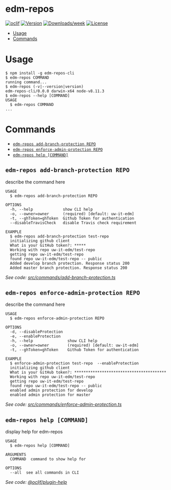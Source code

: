 edm-repos
=========



[![oclif](https://img.shields.io/badge/cli-oclif-brightgreen.svg)](https://oclif.io)
[![Version](https://img.shields.io/npm/v/edm-repos.svg)](https://npmjs.org/package/edm-repos)
[![Downloads/week](https://img.shields.io/npm/dw/edm-repos.svg)](https://npmjs.org/package/edm-repos)
[![License](https://img.shields.io/npm/l/edm-repos.svg)](https://github.com/uw-it-edm/edm-repos-cli/blob/master/package.json)

<!-- toc -->
* [Usage](#usage)
* [Commands](#commands)
<!-- tocstop -->
# Usage
<!-- usage -->
```sh-session
$ npm install -g edm-repos-cli
$ edm-repos COMMAND
running command...
$ edm-repos (-v|--version|version)
edm-repos-cli/0.0.0 darwin-x64 node-v8.11.3
$ edm-repos --help [COMMAND]
USAGE
  $ edm-repos COMMAND
...
```
<!-- usagestop -->
# Commands
<!-- commands -->
* [`edm-repos add-branch-protection REPO`](#edm-repos-add-branch-protection-repo)
* [`edm-repos enforce-admin-protection REPO`](#edm-repos-enforce-admin-protection-repo)
* [`edm-repos help [COMMAND]`](#edm-repos-help-command)

## `edm-repos add-branch-protection REPO`

describe the command here

```
USAGE
  $ edm-repos add-branch-protection REPO

OPTIONS
  -h, --help             show CLI help
  -o, --owner=owner      (required) [default: uw-it-edm]
  -t, --ghToken=ghToken  Github Token for authentication
  --disableTravisCheck   disable Travis check requirement

EXAMPLE
  $ edm-repos add-branch-protection test-repo
  initializing github client
  What is your GitHub token?: *****
  Working with repo uw-it-edm/test-repo
  getting repo uw-it-edm/test-repo
  found repo uw-it-edm/test-repo -- public
  Added develop branch protection. Response status 200
  Added master branch protection. Response status 200
```

_See code: [src/commands/add-branch-protection.ts](https://github.com/uw-it-edm/edm-repos-cli/blob/v0.0.0/src/commands/add-branch-protection.ts)_

## `edm-repos enforce-admin-protection REPO`

describe the command here

```
USAGE
  $ edm-repos enforce-admin-protection REPO

OPTIONS
  -d, --disableProtection
  -e, --enableProtection
  -h, --help               show CLI help
  -o, --owner=owner        (required) [default: uw-it-edm]
  -t, --ghToken=ghToken    Github Token for authentication

EXAMPLE
  $ enforce-admin-protection test-repo  --enableProtection
  initializing github client
  What is your GitHub token?: ****************************************
  Working with repo uw-it-edm/test-repo
  getting repo uw-it-edm/test-repo
  found repo uw-it-edm/test-repo -- public
  enabled admin protection for develop
  enabled admin protection for master
```

_See code: [src/commands/enforce-admin-protection.ts](https://github.com/uw-it-edm/edm-repos-cli/blob/v0.0.0/src/commands/enforce-admin-protection.ts)_

## `edm-repos help [COMMAND]`

display help for edm-repos

```
USAGE
  $ edm-repos help [COMMAND]

ARGUMENTS
  COMMAND  command to show help for

OPTIONS
  --all  see all commands in CLI
```

_See code: [@oclif/plugin-help](https://github.com/oclif/plugin-help/blob/v2.1.3/src/commands/help.ts)_
<!-- commandsstop -->
